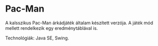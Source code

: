 # Pac-Man

A kalsszikus Pac-Man árkádjáték általam készített verzója. A játék mód mellett rendelkezik egy eredménytáblával is.

Technológiák: Java SE, Swing.
